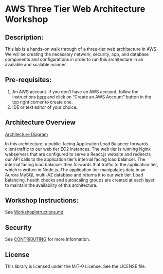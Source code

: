 # AWS Three Tier Web Architecture Workshop

## Description: 
This lab is a hands-on walk through of a three-tier web architecture in AWS. We will be creating the necessary network, security, app, and database components and configurations in order to run this architecture in an available and scalable manner.

## Pre-requisites:
1. An AWS account. If you don’t have an AWS account, follow the instructions [here](https://aws.amazon.com/console/) and
click on “Create an AWS Account” button in the top right corner to create one.
1. IDE or text editor of your choice.

## Architecture Overview
[Architecture Diagram](https://github.com/aws-samples/aws-three-tier-web-architecture-workshop/blob/main/web-tier/src/assets/3TierArch.png)

In this architecture, a public-facing Application Load Balancer forwards client traffic to our web tier EC2 instances. The web tier is running Nginx webservers that are configured to serve a React.js website and redirects our API calls to the application tier’s internal facing load balancer. The internal facing load balancer then forwards that traffic to the application tier, which is written in Node.js. The application tier manipulates data in an Aurora MySQL multi-AZ database and returns it to our web tier. Load balancing, health checks and autoscaling groups are created at each layer to maintain the availability of this architecture.

## Workshop Instructions:

See [WorkshopIntructions.md](WorkshopInstructions.md)


## Security

See [CONTRIBUTING](CONTRIBUTING.md#security-issue-notifications) for more information.

## License

This library is licensed under the MIT-0 License. See the LICENSE file.

